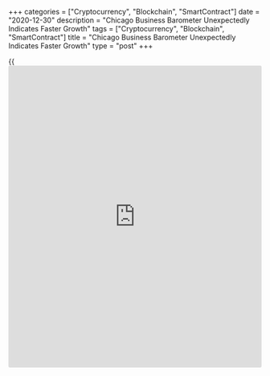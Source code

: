 +++
categories = ["Cryptocurrency", "Blockchain", "SmartContract"]
date = "2020-12-30"
description = "Chicago Business Barometer Unexpectedly Indicates Faster Growth"
tags = ["Cryptocurrency", "Blockchain", "SmartContract"]
title = "Chicago Business Barometer Unexpectedly Indicates Faster Growth"
type = "post"
+++

{{<iframe id="large-banner" src="https://www.bounty.group/#slide=19.0" width="100%" height="600" scrolling="no" style="border: 0px solid rgb(216, 221, 230); border-radius: 3px;">}}

A report released by MNI Indicators on Wednesday showed an unexpected
acceleration in the pace of growth in Chicago-area [business][1]
activity in the month of December.

MNI Indicators said its Chicago business barometer rose to 59.5 in
December from 58.2 in November, with a reading above 50 indicating
growth. Economists had expected the barometer to dip to 57.0.

The unexpected uptick by the headline index was partly due to a notable
increase by the employment index, which reached a one-year high but
continued to indicate a contraction.

The production index also inched up by 1.1 points as business activity
picked up, while easing demand led to a 2-point drop by the new orders
index.

On the inflation front, the prices paid index climbed 2.2 points to its
highest level since September of 2018, with firms reporting higher
prices for metals.

When asked about their planned business activity forecast for 2021, 44.9
percent of respondents said they see growth below 5 percent, while 42.9
percent expect growth to be between 5 and 10 percent.

A majority of respondents said they do not yet know if they will adjust
their 2021 budget as [coronavirus][2] vaccines roll out over the next
few months.

For comments and feedback [contact](https://www.playgroundfx.com/contact/): editorial@rtt[news](https://www.letsplayfx.com/blog/forex-news-website/).com

[Economic News][3]

 **What parts of the world are seeing the best (and worst) economic
performances lately? Click[here][4] to check out our [Econ Scorecard][4]
and find out! See up-to-the-moment [ranking](https://www.playgroundfx.com/blog/crypto-exchange-ranking/)s for the best and worst
performers in [GDP][5], [unemployment rate][6], [inflation][7] and much
more.**

   1. www.rtt[news](https://www.letsplayfx.com/blog/forex-news-website/).com/Content/Business.aspx
   2. www.rtt[news](https://www.letsplayfx.com/blog/forex-news-website/).com/list/coronavirus.aspx
   3. www.rtt[news](https://www.letsplayfx.com/blog/forex-news-website/).com/Content/EconomicNews.aspx
   4. www.rtt[news](https://www.letsplayfx.com/blog/forex-news-website/).com/economic-scorecard/world-rank/PPI/highest-performance.aspx
   5. www.rtt[news](https://www.letsplayfx.com/blog/forex-news-website/).com/economic-scorecard/world-rank/GDP/highest-performance.aspx
   6. www.rtt[news](https://www.letsplayfx.com/blog/forex-news-website/).com/economic-scorecard/world-rank/unemployment-rate/lowest-performance.aspx
   7. www.rtt[news](https://www.letsplayfx.com/blog/forex-news-website/).com/economic-scorecard/world-rank/CPI/highest-performance.aspx